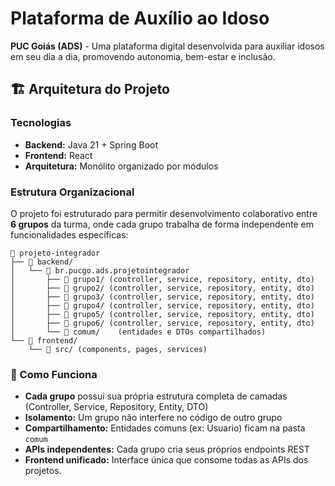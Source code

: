 # Plataforma de Auxílio ao Idoso

**PUC Goiás (ADS)** - Uma plataforma digital desenvolvida para auxiliar idosos em seu dia a dia, promovendo autonomia, bem-estar e inclusão.

## 🏗️ Arquitetura do Projeto

### Tecnologias
- **Backend:** Java 21 + Spring Boot
- **Frontend:** React
- **Arquitetura:** Monólito organizado por módulos

### Estrutura Organizacional

O projeto foi estruturado para permitir desenvolvimento colaborativo entre **6 grupos** da turma, onde cada grupo trabalha de forma independente em funcionalidades específicas:

```
📁 projeto-integrador
├── 📁 backend/
│   └── 📁 br.pucgo.ads.projetointegrador
│       ├── 📁 grupo1/ (controller, service, repository, entity, dto)
│       ├── 📁 grupo2/ (controller, service, repository, entity, dto)
│       ├── 📁 grupo3/ (controller, service, repository, entity, dto)
│       ├── 📁 grupo4/ (controller, service, repository, entity, dto)
│       ├── 📁 grupo5/ (controller, service, repository, entity, dto)
│       ├── 📁 grupo6/ (controller, service, repository, entity, dto)
│       └── 📁 comum/    (entidades e DTOs compartilhados)
└── 📁 frontend/
    └── 📁 src/ (components, pages, services)
```

### 🎯 Como Funciona

- **Cada grupo** possui sua própria estrutura completa de camadas (Controller, Service, Repository, Entity, DTO)
- **Isolamento:** Um grupo não interfere no código de outro grupo
- **Compartilhamento:** Entidades comuns (ex: Usuario) ficam na pasta `comum`
- **APIs independentes:** Cada grupo cria seus próprios endpoints REST
- **Frontend unificado:** Interface única que consome todas as APIs dos projetos.
